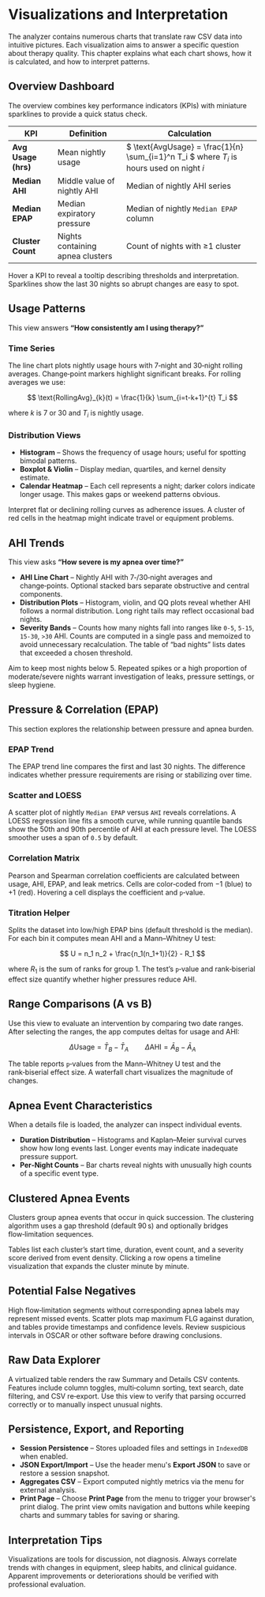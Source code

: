 # Visualizations and Interpretation

The analyzer contains numerous charts that translate raw CSV data into intuitive pictures. Each visualization aims to answer a specific question about therapy quality. This chapter explains what each chart shows, how it is calculated, and how to interpret patterns.

## Overview Dashboard

The overview combines key performance indicators (KPIs) with miniature sparklines to provide a quick status check.

| KPI                 | Definition                       | Calculation                                                                                |
| ------------------- | -------------------------------- | ------------------------------------------------------------------------------------------ |
| **Avg Usage (hrs)** | Mean nightly usage               | $ \text{AvgUsage} = \frac{1}{n} \sum\_{i=1}^n T_i $ where $T_i$ is hours used on night $i$ |
| **Median AHI**      | Middle value of nightly AHI      | Median of nightly AHI series                                                               |
| **Median EPAP**     | Median expiratory pressure       | Median of nightly `Median EPAP` column                                                     |
| **Cluster Count**   | Nights containing apnea clusters | Count of nights with ≥1 cluster                                                            |

Hover a KPI to reveal a tooltip describing thresholds and interpretation. Sparklines show the last 30 nights so abrupt changes are easy to spot.

## Usage Patterns

This view answers **“How consistently am I using therapy?”**

### Time Series

The line chart plots nightly usage hours with 7‑night and 30‑night rolling averages. Change‑point markers highlight significant breaks. For rolling averages we use:

$$
\text{RollingAvg}_{k}(t) = \frac{1}{k} \sum_{i=t-k+1}^{t} T_i
$$

where $k$ is 7 or 30 and $T_i$ is nightly usage.

### Distribution Views

- **Histogram** – Shows the frequency of usage hours; useful for spotting bimodal patterns.
- **Boxplot & Violin** – Display median, quartiles, and kernel density estimate.
- **Calendar Heatmap** – Each cell represents a night; darker colors indicate longer usage. This makes gaps or weekend patterns obvious.

Interpret flat or declining rolling curves as adherence issues. A cluster of red cells in the heatmap might indicate travel or equipment problems.

## AHI Trends

This view asks **“How severe is my apnea over time?”**

- **AHI Line Chart** – Nightly AHI with 7‑/30‑night averages and change‑points. Optional stacked bars separate obstructive and central components.
- **Distribution Plots** – Histogram, violin, and QQ plots reveal whether AHI follows a normal distribution. Long right tails may reflect occasional bad nights.
- **Severity Bands** – Counts how many nights fall into ranges like `0‑5`, `5‑15`, `15‑30`, `>30` AHI. Counts are computed in a single pass and memoized to avoid unnecessary recalculation. The table of “bad nights” lists dates that exceeded a chosen threshold.

Aim to keep most nights below 5. Repeated spikes or a high proportion of moderate/severe nights warrant investigation of leaks, pressure settings, or sleep hygiene.

## Pressure & Correlation (EPAP)

This section explores the relationship between pressure and apnea burden.

### EPAP Trend

The EPAP trend line compares the first and last 30 nights. The difference indicates whether pressure requirements are rising or stabilizing over time.

### Scatter and LOESS

A scatter plot of nightly `Median EPAP` versus `AHI` reveals correlations. A LOESS regression line fits a smooth curve, while running quantile bands show the 50th and 90th percentile of AHI at each pressure level. The LOESS smoother uses a span of `0.5` by default.

### Correlation Matrix

Pearson and Spearman correlation coefficients are calculated between usage, AHI, EPAP, and leak metrics. Cells are color‑coded from −1 (blue) to +1 (red). Hovering a cell displays the coefficient and `p`‑value.

### Titration Helper

Splits the dataset into low/high EPAP bins (default threshold is the median). For each bin it computes mean AHI and a Mann–Whitney U test:

$$
U = n_1 n_2 + \frac{n_1(n_1+1)}{2} - R_1
$$

where $R_1$ is the sum of ranks for group 1. The test’s `p`‑value and rank‑biserial effect size quantify whether higher pressures reduce AHI.

## Range Comparisons (A vs B)

Use this view to evaluate an intervention by comparing two date ranges. After selecting the ranges, the app computes deltas for usage and AHI:

$$
\Delta \text{Usage} = \bar{T}_B - \bar{T}_A \quad\quad \Delta \text{AHI} = \bar{A}_B - \bar{A}_A
$$

The table reports `p`‑values from the Mann–Whitney U test and the rank‑biserial effect size. A waterfall chart visualizes the magnitude of changes.

## Apnea Event Characteristics

When a details file is loaded, the analyzer can inspect individual events.

- **Duration Distribution** – Histograms and Kaplan–Meier survival curves show how long events last. Longer events may indicate inadequate pressure support.
- **Per‑Night Counts** – Bar charts reveal nights with unusually high counts of a specific event type.

## Clustered Apnea Events

Clusters group apnea events that occur in quick succession. The clustering algorithm uses a gap threshold (default 90 s) and optionally bridges flow‑limitation sequences.

Tables list each cluster’s start time, duration, event count, and a severity score derived from event density. Clicking a row opens a timeline visualization that expands the cluster minute by minute.

## Potential False Negatives

High flow‑limitation segments without corresponding apnea labels may represent missed events. Scatter plots map maximum FLG against duration, and tables provide timestamps and confidence levels. Review suspicious intervals in OSCAR or other software before drawing conclusions.

## Raw Data Explorer

A virtualized table renders the raw Summary and Details CSV contents. Features include column toggles, multi‑column sorting, text search, date filtering, and CSV re‑export. Use this view to verify that parsing occurred correctly or to manually inspect unusual nights.

## Persistence, Export, and Reporting

- **Session Persistence** – Stores uploaded files and settings in `IndexedDB` when enabled.
- **JSON Export/Import** – Use the header menu's **Export JSON** to save or restore a session snapshot.
- **Aggregates CSV** – Export computed nightly metrics via the menu for external analysis.
- **Print Page** – Choose **Print Page** from the menu to trigger your browser's print dialog. The print view omits navigation and buttons while keeping charts and summary tables for saving or sharing.

## Interpretation Tips

Visualizations are tools for discussion, not diagnosis. Always correlate trends with changes in equipment, sleep habits, and clinical guidance. Apparent improvements or deteriorations should be verified with professional evaluation.
